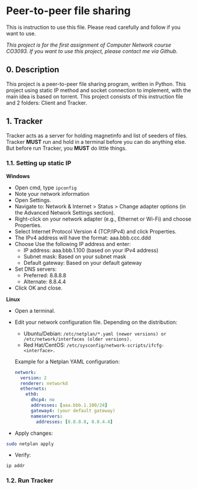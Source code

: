 # Peer-to-peer file sharing

This is instruction to use this file. Please read carefully and follow if you want to use.

_This project is for the first assignment of Computer Network course CO3093. If you want to use this project, please contact me via Github._

## 0. Description
This project is a peer-to-peer file sharing program, written in Python. This project using static IP method and socket connection to implement, with the main idea is based on torrent.
This project consists of this instruction file and 2 folders: Client and Tracker.

## 1. Tracker
Tracker acts as a server for holding magnetinfo and list of seeders of files. Tracker **MUST** run and hold in a terminal before you can do anything else. But before run Tracker, you **MUST** do little things.

### 1.1. Setting up static IP
**Windows**
- Open cmd, type `ipconfig`
- Note your network information
- Open Settings.
- Navigate to: Network & Internet > Status > Change adapter options (in the Advanced Network Settings section).
- Right-click on your network adapter (e.g., Ethernet or Wi-Fi) and choose Properties.
- Select Internet Protocol Version 4 (TCP/IPv4) and click Properties.
- The IPv4 address will have the format: aaa.bbb.ccc.ddd
- Choose Use the following IP address and enter:
  + IP address: aaa.bbb.1.100 (based on your IPv4 address)
  + Subnet mask: Based on your subnet mask
  + Default gateway: Based on your default gateway
- Set DNS servers:
  + Preferred: 8.8.8.8
  + Alternate: 8.8.4.4
- Click OK and close.

**Linux**
- Open a terminal.
- Edit your network configuration file. Depending on the distribution:
  + Ubuntu/Debian: `/etc/netplan/*.yaml (newer versions) or /etc/network/interfaces (older versions).`
  + Red Hat/CentOS: `/etc/sysconfig/network-scripts/ifcfg-<interface>.`

  Example for a Netplan YAML configuration:
  ```yaml
  network:
    version: 2
    renderer: networkd
    ethernets:
      eth0:
        dhcp4: no
        addresses: [aaa.bbb.1.100/24]
        gateway4: (your default gateway)
        nameservers:
          addresses: [8.8.8.8, 8.8.4.4]
  ```
- Apply changes:
```bash
sudo netplan apply
```
- Verify:
```
ip addr
```
### 1.2. Run Tracker
